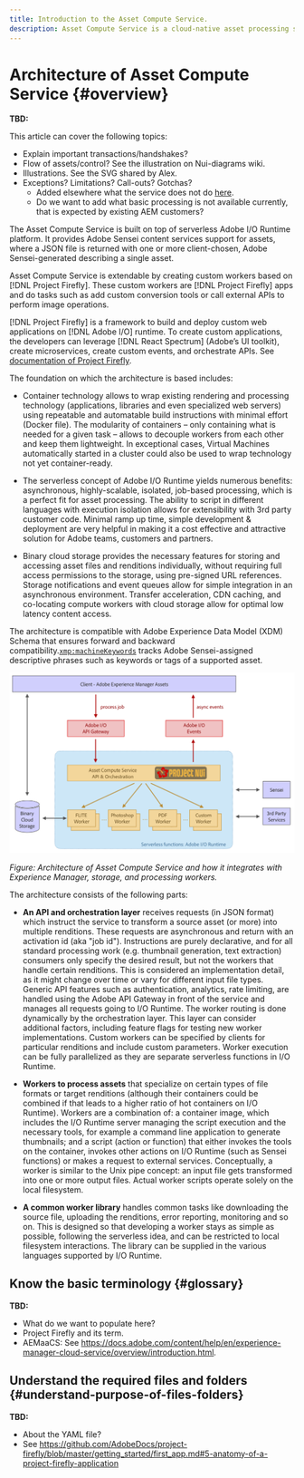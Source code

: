 ```yaml
---
title: Introduction to the Asset Compute Service.
description: Asset Compute Service is a cloud-native asset processing service that helps reduce complexity and improves scalability.
---
```


# Architecture of Asset Compute Service {#overview}

**TBD:** 

This article can cover the following topics:

* Explain important transactions/handshakes?
* Flow of assets/control? See the illustration on Nui-diagrams wiki.
* Illustrations. See the SVG shared by Alex.
* Exceptions? Limitations? Call-outs? Gotchas?
  * Added elsewhere what the service does not do [here](introduction.md#possible-use-cases-benefits).
  * Do we want to add what basic processing is not available currently, that is expected by existing AEM customers?



The Asset Compute Service is built on top of serverless Adobe I/O Runtime platform. It provides Adobe Sensei content services support for assets, where a JSON file is returned with one or more client-chosen, Adobe Sensei-generated describing a single asset.

Asset Compute Service is extendable by creating custom workers based on [!DNL Project Firefly]. These custom workers are [!DNL Project Firefly] apps and do tasks such as add custom conversion tools or call external APIs to perform image operations.

[!DNL Project Firefly] is a framework to build and deploy custom web applications on [!DNL Adobe I/O] runtime. To create custom applications, the developers can leverage [!DNL React Spectrum] (Adobe’s UI toolkit), create microservices, create custom events, and orchestrate APIs. See [documentation of Project Firefly](https://www.adobe.io/apis/experienceplatform/project-firefly/docs.html).

The foundation on which the architecture is based includes:

* Container technology allows to wrap existing rendering and processing technology (applications, libraries and even specialized web servers) using repeatable and automatable build instructions with minimal effort (Docker file). The modularity of containers – only containing what is needed for a given task – allows to decouple workers from each other and keep them lightweight. In exceptional cases, Virtual Machines automatically started in a cluster could also be used to wrap technology not yet container-ready.

* The serverless concept of Adobe I/O Runtime yields numerous benefits: asynchronous, highly-scalable, isolated, job-based processing, which is a perfect fit for asset processing. The ability to script in different languages with execution isolation allows for extensibility with 3rd party customer code. Minimal ramp up time, simple development & deployment are very helpful in making it a cost effective and attractive solution for Adobe teams, customers and partners.

* Binary cloud storage provides the necessary features for storing and accessing asset files and renditions individually, without requiring full access permissions to the storage, using pre-signed URL references. Storage notifications and event queues allow for simple integration in an asynchronous environment. Transfer acceleration, CDN caching, and co-locating compute workers with cloud storage allow for optimal low latency content access.

The architecture is compatible with Adobe Experience Data Model (XDM) Schema that ensures forward and backward compatibility.[`xmp:machineKeywords`](https://github.com/adobe/xdm/blob/master/docs/reference/assets/asset.schema.md#xmpmachinekeywords) tracks Adobe Sensei-assigned descriptive phrases such as keywords or tags of a supported asset.

![Architecture of Asset Compute Service](assets/architecture-diagram.png)

*Figure: Architecture of Asset Compute Service and how it integrates with Experience Manager, storage, and processing workers.*

The architecture consists of the following parts:

* **An API and orchestration layer** receives requests (in JSON format) which instruct the service to transform a source asset (or more) into multiple renditions. These requests are asynchronous and return with an activation id (aka "job id"). Instructions are purely declarative, and for all standard processing work (e.g. thumbnail generation, text extraction) consumers only specify the desired result, but not the workers that handle certain renditions. This is considered an implementation detail, as it might change over time or vary for different input file types. Generic API features such as authentication, analytics, rate limiting, are handled using the Adobe API Gateway in front of the service and manages all requests going to I/O Runtime. The worker routing is done dynamically by the orchestration layer. This layer can consider additional factors, including feature flags for testing new worker implementations. Custom workers can be specified by clients for particular renditions and include custom parameters. Worker execution can be fully parallelized as they are separate serverless functions in I/O Runtime.

* **Workers to process assets** that specialize on certain types of file formats or target renditions (although their containers could be combined if that leads to a higher ratio of hot containers on I/O Runtime). Workers are a combination of: a container image, which includes the I/O Runtime server managing the script execution and the necessary tools, for example a command line application to generate thumbnails; and a script (action or function) that either invokes the tools on the container, invokes other actions on I/O Runtime (such as Sensei functions) or makes a request to external services. Conceptually, a worker is similar to the Unix pipe concept: an input file gets transformed into one or more output files. Actual worker scripts operate solely on the local filesystem.

* **A common worker library** handles common tasks like downloading the source file, uploading the renditions, error reporting, monitoring and so on. This is designed so that developing a worker stays as simple as possible, following the serverless idea, and can be restricted to local filesystem interactions. The library can be supplied in the various languages supported by I/O Runtime.

<!--
An example of the JSON file is:

```json
{
    "xmp:machineKeywords": [
        {
            "value": "tree",
            "confidence": 0.8567
        },
        {
            "value": "brown",
            "confidence": 0.752
        }
    ]
}
```
-->

## Know the basic terminology {#glossary}

**TBD:**

* What do we want to populate here?
* Project Firefly and its term.
* AEMaaCS: See https://docs.adobe.com/content/help/en/experience-manager-cloud-service/overview/introduction.html.

## Understand the required files and folders {#understand-purpose-of-files-folders}

**TBD:**

* About the YAML file?
* See https://github.com/AdobeDocs/project-firefly/blob/master/getting_started/first_app.md#5-anatomy-of-a-project-firefly-application
